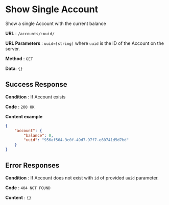 # Show Single Account

Show a single Account with the current balance

**URL** : `/accounts/:uuid/`

**URL Parameters** : `uuid=[string]` where `uuid` is the ID of the Account on the
server.

**Method** : `GET`

**Data**: `{}`

## Success Response

**Condition** : If Account exists

**Code** : `200 OK`

**Content example**

```json
{
    "account": {
        "balance": 0,
        "uuid": "956af564-3c0f-49d7-97f7-e60741d5d7bd"
    }
}
```

## Error Responses

**Condition** : If Account does not exist with `id` of provided `uuid` parameter.

**Code** : `404 NOT FOUND`

**Content** : `{}`

